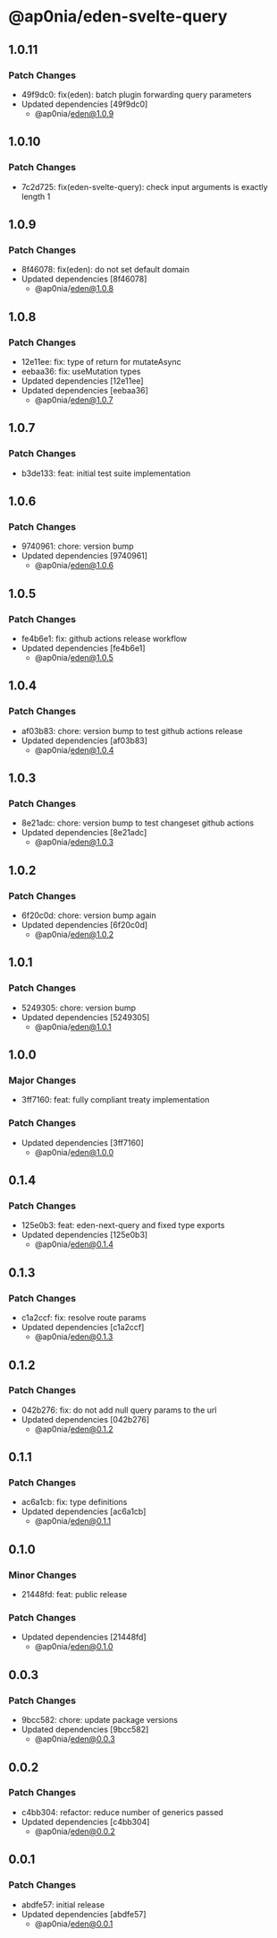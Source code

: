 # @ap0nia/eden-svelte-query

## 1.0.11

### Patch Changes

- 49f9dc0: fix(eden): batch plugin forwarding query parameters
- Updated dependencies [49f9dc0]
  - @ap0nia/eden@1.0.9

## 1.0.10

### Patch Changes

- 7c2d725: fix(eden-svelte-query): check input arguments is exactly length 1

## 1.0.9

### Patch Changes

- 8f46078: fix(eden): do not set default domain
- Updated dependencies [8f46078]
  - @ap0nia/eden@1.0.8

## 1.0.8

### Patch Changes

- 12e11ee: fix: type of return for mutateAsync
- eebaa36: fix: useMutation types
- Updated dependencies [12e11ee]
- Updated dependencies [eebaa36]
  - @ap0nia/eden@1.0.7

## 1.0.7

### Patch Changes

- b3de133: feat: initial test suite implementation

## 1.0.6

### Patch Changes

- 9740961: chore: version bump
- Updated dependencies [9740961]
  - @ap0nia/eden@1.0.6

## 1.0.5

### Patch Changes

- fe4b6e1: fix: github actions release workflow
- Updated dependencies [fe4b6e1]
  - @ap0nia/eden@1.0.5

## 1.0.4

### Patch Changes

- af03b83: chore: version bump to test github actions release
- Updated dependencies [af03b83]
  - @ap0nia/eden@1.0.4

## 1.0.3

### Patch Changes

- 8e21adc: chore: version bump to test changeset github actions
- Updated dependencies [8e21adc]
  - @ap0nia/eden@1.0.3

## 1.0.2

### Patch Changes

- 6f20c0d: chore: version bump again
- Updated dependencies [6f20c0d]
  - @ap0nia/eden@1.0.2

## 1.0.1

### Patch Changes

- 5249305: chore: version bump
- Updated dependencies [5249305]
  - @ap0nia/eden@1.0.1

## 1.0.0

### Major Changes

- 3ff7160: feat: fully compliant treaty implementation

### Patch Changes

- Updated dependencies [3ff7160]
  - @ap0nia/eden@1.0.0

## 0.1.4

### Patch Changes

- 125e0b3: feat: eden-next-query and fixed type exports
- Updated dependencies [125e0b3]
  - @ap0nia/eden@0.1.4

## 0.1.3

### Patch Changes

- c1a2ccf: fix: resolve route params
- Updated dependencies [c1a2ccf]
  - @ap0nia/eden@0.1.3

## 0.1.2

### Patch Changes

- 042b276: fix: do not add null query params to the url
- Updated dependencies [042b276]
  - @ap0nia/eden@0.1.2

## 0.1.1

### Patch Changes

- ac6a1cb: fix: type definitions
- Updated dependencies [ac6a1cb]
  - @ap0nia/eden@0.1.1

## 0.1.0

### Minor Changes

- 21448fd: feat: public release

### Patch Changes

- Updated dependencies [21448fd]
  - @ap0nia/eden@0.1.0

## 0.0.3

### Patch Changes

- 9bcc582: chore: update package versions
- Updated dependencies [9bcc582]
  - @ap0nia/eden@0.0.3

## 0.0.2

### Patch Changes

- c4bb304: refactor: reduce number of generics passed
- Updated dependencies [c4bb304]
  - @ap0nia/eden@0.0.2

## 0.0.1

### Patch Changes

- abdfe57: initial release
- Updated dependencies [abdfe57]
  - @ap0nia/eden@0.0.1
